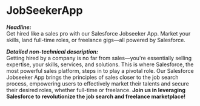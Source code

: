 # JobSeekerApp
***Headline:***<br>
Get hired like a sales pro with our Salesforce Jobseeker App. Market your skills, land full-time roles, or freelance gigs—all powered by Salesforce.

***Detailed non-technical description:***<br>
Getting hired by a company is no far from sales—you're essentially selling expertise, your skills, services, and solutions. This is where Salesforce, the most powerful sales platform, steps in to play a pivotal role. Our Salesforce Jobseeker App brings the principles of sales closer to the job search process, empowering users to effectively market their talents and secure their desired roles, whether full-time or freelance. **Join us in leveraging Salesforce to revolutionize the job search and freelance marketplace!**
